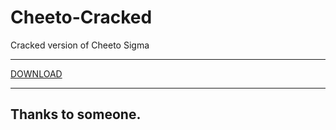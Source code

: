 # Cheeto-Cracked

Cracked version of Cheeto Sigma

----

[DOWNLOAD](https://github.com/justQOL/Cheeto-Cracked/raw/main/Cheeto-Cracked.jar)

----


## Thanks to someone.
